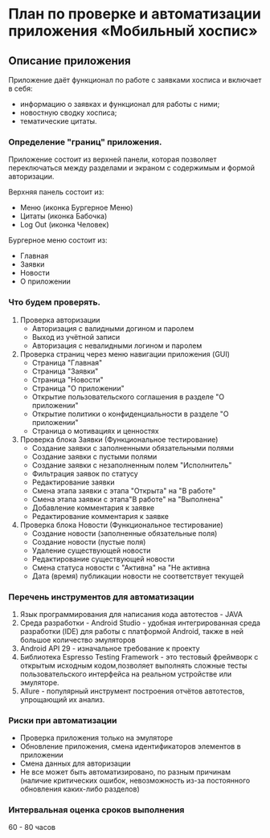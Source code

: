 # План по проверке и автоматизации приложения «Мобильный хоспис»

## Описание приложения
Приложение даёт функционал по работе с заявками хосписа и включает в себя:

* информацию о заявках и функционал для работы с ними;
* новостную сводку хосписа;
* тематические цитаты.

### Определение "границ" приложения.
Приложение состоит из верхней панели, которая позволяет переключаться между разделами и экраном с содержимым и формой авторизации.

Верхняя панель состоит из:
- Меню (иконка Бургерное Меню)
- Цитаты (иконка Бабочка)
- Log Out (иконка Человек)

Бургерное меню состоит из:
- Главная
- Заявки
- Новости
- О приложении

### Что будем проверять.
1. Проверка авторизации
   * Авторизация с валидными догином и паролем
   * Выход из учётной записи
   * Авторизация с невалидными логином и паролем
2. Проверка страниц через меню навигации приложения (GUI)
   * Страница "Главная"
   * Страница "Заявки"
   * Страница "Новости"
   * Страница "О приложении"
   * Открытие пользовательского соглашения в разделе "О приложении"
   * Открытие политики о конфиденциальности в разделе "О приложении"
   * Страница о мотивациях и ценностях
3. Проверка блока Заявки (Функциональное тестирование)
   * Создание заявки с заполненными обязательными полями
   * Создание заявки с пустыми полями
   * Создание заявки с незаполненным полем "Исполнитель"
   * Фильтрация заявок по статусу
   * Редактирование заявки
   * Смена этапа заявки с этапа "Открыта" на "В работе"
   * Смена этапа заявки с этапа"В работе" на "Выполнена"
   * Добавление комментария к заявке
   * Редактирование комментария к заявке
4. Проверка блока Новости (Функциональное тестирование)
   * Создание новости (заполненные обязательные поля)
   * Создание новости (пустые поля)
   * Удаление существующей новости
   * Редактирование существующей новости
   * Смена статуса новости с "Активна" на "Не активна
   * Дата (время) публикации новости не соответствует текущей

### Перечень инструментов для автоматизации
1. Язык программирования для написания кода автотестов - JAVA
2. Среда разработки - Android Studio -  удобная интегрированная среда разработки (IDE) для работы с платформой Android, также в ней большое количество эмуляторов
2. Android API 29 - изначальное требование к проекту
3. Библиотека Espresso Testing Framework - это тестовый фреймворк с открытым исходным кодом,позволяет выполнять сложные тесты пользовательского интерфейса на реальном устройстве или эмуляторе.
4. Allure - популярный инструмент построения отчётов автотестов, упрощающий их анализ.

### Риски при автоматизации
* Проверка приложения только на эмуляторе
* Обновление приложения, смена идентификаторов элементов в приложении
* Смена данных для авторизации
* Не все может быть автоматизировано, по разным причинам (наличие критических ошибок, невозможность из-за постоянного обновления каких-либо разделов)

### Интервальная оценка сроков выполнения
60 - 80 часов